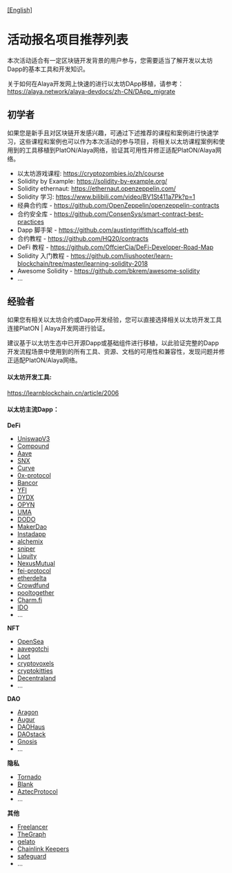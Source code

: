 [[English]](https://github.com/AlayaNetwork/Developer-Events/blob/main/Community_Verification_Event(First)/Recommended%20Projects%20for%20the%20Event.md)

# 活动报名项目推荐列表

本次活动适合有一定区块链开发背景的用户参与，您需要适当了解开发以太坊Dapp的基本工具和开发知识。

关于如何在Alaya开发网上快速的进行以太坊DApp移植，请参考：https://alaya.network/alaya-devdocs/zh-CN/DApp_migrate

## 初学者

如果您是新手且对区块链开发感兴趣，可通过下述推荐的课程和案例进行快速学习，这些课程和案例也可以作为本次活动的参与项目，将相关以太坊课程案例和使用到的工具移植到PlatON/Alaya网络，验证其可用性并修正适配PlatON/Alaya网络。

- 以太坊游戏课程: https://cryptozombies.io/zh/course
- Solidity by Example: https://solidity-by-example.org/
- Solidity ethernaut: https://ethernaut.openzeppelin.com/
- Solidity 学习: https://www.bilibili.com/video/BV1St411a7Pk?p=1
- 经典合约库 - https://github.com/OpenZeppelin/openzeppelin-contracts
- 合约安全库 - https://github.com/ConsenSys/smart-contract-best-practices
- Dapp 脚手架 - https://github.com/austintgriffith/scaffold-eth
- 合约教程 - https://github.com/HQ20/contracts
- DeFi 教程 - https://github.com/OffcierCia/DeFi-Developer-Road-Map
- Solidity 入门教程 - https://github.com/liushooter/learn-blockchain/tree/master/learning-solidity-2018
- Awesome Solidity - https://github.com/bkrem/awesome-solidity
- ...



## 经验者

如果您有相关以太坊合约或Dapp开发经验，您可以直接选择相关以太坊开发工具连接PlatON | Alaya开发网进行验证。

建议基于以太坊生态中已开源Dapp或基础组件进行移植，以此验证完整的Dapp开发流程场景中使用到的所有工具、资源、文档的可用性和兼容性，发现问题并修正适配PlatON/Alaya网络。

#### **以太坊开发工具:**

https://learnblockchain.cn/article/2006  


#### 以太坊主流Dapp：

**DeFi**

- [UniswapV3](https://github.com/rebase-network/Dapp-Learning/blob/main/defi/Uniswap-V3/readme.md)
- [Compound](https://github.com/compound-developers)
- [Aave](https://docs.aave.com/portal/)
- [SNX](https://github.com/Synthetixio) 
- [Curve](https://github.com/curvefi) 
- [0x-protocol](https://github.com/0xProject/0x-protocol-specification/blob/master/v2/v2-specification.md#exchange) 
- [Bancor](https://bancor.network/) 
- [YFI](https://yearn.finance/) 
- [DYDX](https://dydx.exchange/)
- [OPYN](https://v2.opyn.co/)
- [UMA](https://github.com/UMAprotocol)
- [DODO](https://dodoex.github.io/docs/zh/docs/DODO-Economics-102) 
- [MakerDao](https://makerdao.com/en/)
- [Instadapp](https://github.com/Instadapp)
- [alchemix](https://github.com/alchemix-finance/alchemix-protocol) 
- [sniper](https://github.com/Supercycled/cake_sniper.git) 
- [Liquity](https://github.com/liquity)
- [NexusMutual](https://github.com/NexusMutual)
- [fei-protocol](https://github.com/fei-protocol)
- [etherdelta](https://github.com/etherdelta)
- [Crowdfund](https://github.com/OpenZeppelin/openzeppelin-contracts/tree/release-v2.3.0/contracts/crowdsale) 
- [pooltogether](https://github.com/pooltogether)
- [Charm.fi](https://github.com/charmfinance/alpha-vaults-contracts) 
- [IDO](https://github.com/gnosis/ido-contracts)
- ...

**NFT**

- [OpenSea](https://github.com/ProjectOpenSea/opensea-creatures) 
- [aavegotchi](https://aavegotchi.com/)
- [Loot](https://github.com/lootproject)
- [cryptovoxels](https://github.com/cryptovoxels)
- [cryptokitties](https://www.cryptokitties.co/)
- [Decentraland](https://github.com/decentraland)
- ...

**DAO**

- [Aragon](https://aragon.org/)
- [Augur](https://github.com/AugurProject)
- [DAOHaus](https://daohaus.club/)
- [DAOstack](https://github.com/daostack) 
- [Gnosis](https://github.com/gnosis)
- ...

**隐私**

- [Tornado](https://github.com/tornadocash)
- [Blank](https://github.com/Blank-Wallet/)
- [AztecProtocol](https://github.com/AztecProtocol)
- ...

**其他**

- [Freelancer](https://github.com/jacksonng77/freelancer) 
- [TheGraph](https://github.com/graphprotocol) 
- [gelato](https://github.com/gelatodigital)
- [Chainlink Keepers](https://docs.chain.link/docs/chainlink-keepers/introduction/)
- [safeguard]( https://github.com/withtally/safeguard)
- ...
